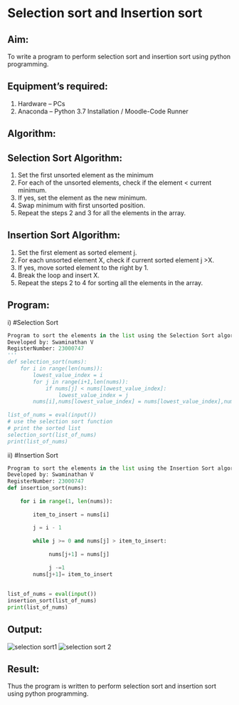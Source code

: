 # Selection sort and Insertion sort
## Aim:
To write a program to perform selection sort and insertion sort using python programming.
## Equipment’s required:
1.	Hardware – PCs
2.	Anaconda – Python 3.7 Installation / Moodle-Code Runner
## Algorithm:
## Selection Sort Algorithm:
1.	Set the first unsorted element as the minimum
2.	For each of the unsorted elements, check if the element < current minimum.
3.	If yes, set the element as the new minimum.
4.	Swap minimum with first unsorted position.
5.	Repeat the steps 2 and 3 for all the elements in the array.
## Insertion Sort Algorithm:
1.	Set the first element as sorted element j.
2.	For each unsorted element X, check if current sorted element j >X.
3.	If yes, move sorted element to the right by 1.
4.	Break the loop and insert X.
5.	Repeat the steps 2 to 4 for sorting all the elements in the array.
## Program:
i)	#Selection Sort
```python
Program to sort the elements in the list using the Selection Sort algorithm.
Developed by: Swaminathan V
RegisterNumber: 23000747
'''
def selection_sort(nums):       
    for i in range(len(nums)):
        lowest_value_index = i
        for j in range(i+1,len(nums)):
            if nums[j] < nums[lowest_value_index]:
                lowest_value_index = j
        nums[i],nums[lowest_value_index] = nums[lowest_value_index],nums[i]        
    
list_of_nums = eval(input())
# use the selection sort function
# print the sorted list
selection_sort(list_of_nums)
print(list_of_nums)

```
ii)	#Insertion Sort
```python
Program to sort the elements in the list using the Insertion Sort algorithm.
Developed by: Swaminathan V
RegisterNumber: 23000747
def insertion_sort(nums):
   
    for i in range(1, len(nums)):
        
        item_to_insert = nums[i]
        
        j = i - 1
    
        while j >= 0 and nums[j] > item_to_insert:
             
             nums[j+1] = nums[j]
             
             j -=1
        nums[j+1]= item_to_insert
        
        
list_of_nums = eval(input())
insertion_sort(list_of_nums)
print(list_of_nums)
```

## Output:
![selection sort1](https://github.com/SwaminathanV23000747/Sorting-Algorithm/assets/148931113/66c639bc-5d95-4bbe-9528-d8eadcc83d52)
![selection sort 2](https://github.com/SwaminathanV23000747/Sorting-Algorithm/assets/148931113/9290d305-d2eb-495d-95d7-64c339229a53)


## Result:
Thus the program is written to perform selection sort and insertion sort using python programming.
